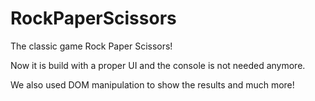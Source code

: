 # RockPaperScissors

The classic game Rock Paper Scissors!

Now it is build with a proper UI and the console is not needed anymore.

We also used DOM manipulation to show the results and much more!
